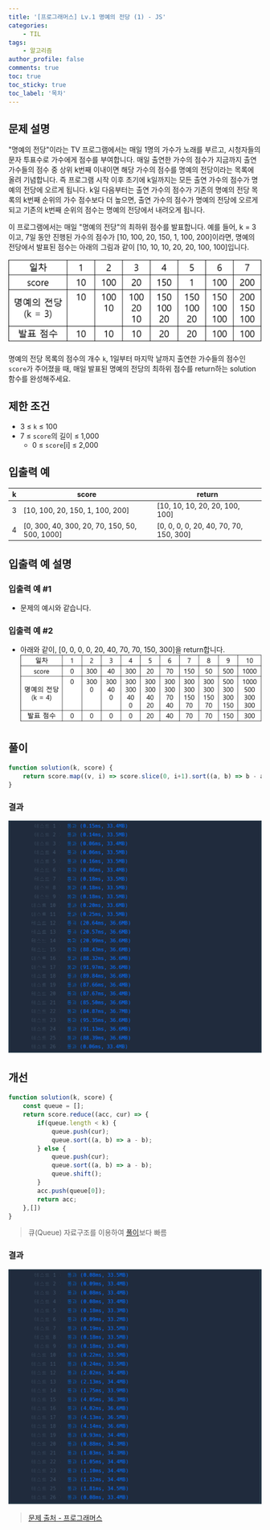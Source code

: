 ```yaml
---
title: '[프로그래머스] Lv.1 명예의 전당 (1) - JS'
categories:
    - TIL
tags:
    - 알고리즘
author_profile: false
comments: true
toc: true
toc_sticky: true
toc_label: '목차'
---
```


## 문제 설명
"명예의 전당"이라는 TV 프로그램에서는 매일 1명의 가수가 노래를 부르고, 시청자들의 문자 투표수로 가수에게 점수를 부여합니다. 매일 출연한 가수의 점수가 지금까지 출연 가수들의 점수 중 상위 k번째 이내이면 해당 가수의 점수를 명예의 전당이라는 목록에 올려 기념합니다. 즉 프로그램 시작 이후 초기에 k일까지는 모든 출연 가수의 점수가 명예의 전당에 오르게 됩니다. k일 다음부터는 출연 가수의 점수가 기존의 명예의 전당 목록의 k번째 순위의 가수 점수보다 더 높으면, 출연 가수의 점수가 명예의 전당에 오르게 되고 기존의 k번째 순위의 점수는 명예의 전당에서 내려오게 됩니다.

이 프로그램에서는 매일 "명예의 전당"의 최하위 점수를 발표합니다. 예를 들어, k = 3이고, 7일 동안 진행된 가수의 점수가 [10, 100, 20, 150, 1, 100, 200]이라면, 명예의 전당에서 발표된 점수는 아래의 그림과 같이 [10, 10, 10, 20, 20, 100, 100]입니다.

![description](/assets/images/2023/09-02/algorithm-49-description.png)

명예의 전당 목록의 점수의 개수 `k`, 1일부터 마지막 날까지 출연한 가수들의 점수인 `score`가 주어졌을 때, 매일 발표된 명예의 전당의 최하위 점수를 return하는 solution 함수를 완성해주세요.

## 제한 조건
* 3 ≤ `k` ≤ 100
* 7 ≤ `score`의 길이 ≤ 1,000
    * 0 ≤ `score`[i] ≤ 2,000

## 입출력 예

| k | score                                         | return                                 |
|---|-----------------------------------------------|----------------------------------------|
| 3 | [10, 100, 20, 150, 1, 100, 200]               | [10, 10, 10, 20, 20, 100, 100]         |
| 4 | [0, 300, 40, 300, 20, 70, 150, 50, 500, 1000] | [0, 0, 0, 0, 20, 40, 70, 70, 150, 300] |

## 입출력 예 설명
### 입출력 예 #1
* 문제의 예시와 같습니다.

### 입출력 예 #2
* 아래와 같이, [0, 0, 0, 0, 20, 40, 70, 70, 150, 300]을 return합니다.
![description2](/assets/images/2023/09-02/algorithm-49-description2.png)

## 풀이
```javascript
function solution(k, score) {
    return score.map((v, i) => score.slice(0, i+1).sort((a, b) => b - a)[i >= k ? k-1 : i]);
}
```

### 결과
![result1](/assets/images/2023/09-02/algorithm-49-result.png)

## 개선
```javascript
function solution(k, score) {
    const queue = [];
    return score.reduce((acc, cur) => {
        if(queue.length < k) {
            queue.push(cur);
            queue.sort((a, b) => a - b);
        } else {
            queue.push(cur);
            queue.sort((a, b) => a - b);
            queue.shift();
        }
        acc.push(queue[0]);
        return acc;
    },[])
}
```
> 큐(Queue) 자료구조를 이용하여 [풀이](#풀이)보다 빠름

### 결과
![result2](/assets/images/2023/09-02/algorithm-49-result2.png)

>[문제 출처 - 프로그래머스](https://school.programmers.co.kr/learn/courses/30/lessons/138477)
